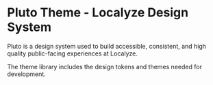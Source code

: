 # Pluto Theme - Localyze Design System

Pluto is a design system used to build accessible, consistent, and high quality public-facing experiences at Localyze.

The theme library includes the design tokens and themes needed for development.
